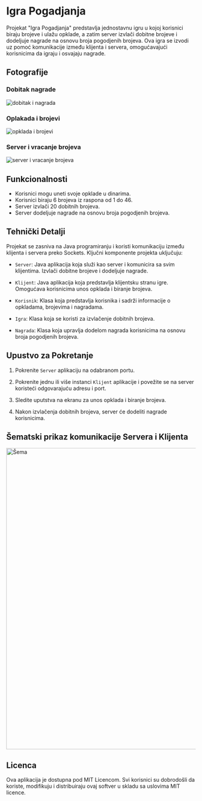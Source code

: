 # Igra Pogadjanja

Projekat "Igra Pogadjanja" predstavlja jednostavnu igru u kojoj korisnici biraju brojeve i ulažu opklade, a zatim server izvlači dobitne brojeve i dodeljuje nagrade na osnovu broja pogodjenih brojeva. Ova igra se izvodi uz pomoć komunikacije između klijenta i servera, omogućavajući korisnicima da igraju i osvajaju nagrade.

## Fotografije
### Dobitak nagrade
![dobitak i nagrada](https://github.com/rile037/Guessing-Game/assets/60843900/3948a3ab-dd5d-4770-a227-49b7d226ad97)
### Oplakada i brojevi
![opklada i brojevi](https://github.com/rile037/Guessing-Game/assets/60843900/cb44c5fc-93d1-462b-b034-605b85b4fc0c)
### Server i vracanje brojeva
![server i vracanje brojeva](https://github.com/rile037/Guessing-Game/assets/60843900/7772448a-9317-425b-8b63-237c55c02b47)

## Funkcionalnosti

- Korisnici mogu uneti svoje opklade u dinarima.
- Korisnici biraju 6 brojeva iz raspona od 1 do 46.
- Server izvlači 20 dobitnih brojeva.
- Server dodeljuje nagrade na osnovu broja pogodjenih brojeva.

## Tehnički Detalji

Projekat se zasniva na Java programiranju i koristi komunikaciju između klijenta i servera preko Sockets. Ključni komponente projekta uključuju:

- `Server`: Java aplikacija koja služi kao server i komunicira sa svim klijentima. Izvlači dobitne brojeve i dodeljuje nagrade.

- `Klijent`: Java aplikacija koja predstavlja klijentsku stranu igre. Omogućava korisnicima unos opklada i biranje brojeva.

- `Korisnik`: Klasa koja predstavlja korisnika i sadrži informacije o opkladama, brojevima i nagradama.

- `Igra`: Klasa koja se koristi za izvlačenje dobitnih brojeva.

- `Nagrada`: Klasa koja upravlja dodelom nagrada korisnicima na osnovu broja pogodjenih brojeva.

## Upustvo za Pokretanje

1. Pokrenite `Server` aplikaciju na odabranom portu.

2. Pokrenite jednu ili više instanci `Klijent` aplikacije i povežite se na server koristeći odgovarajuću adresu i port.

3. Sledite uputstva na ekranu za unos opklada i biranje brojeva.

4. Nakon izvlačenja dobitnih brojeva, server će dodeliti nagrade korisnicima.

## Šematski prikaz komunikacije Servera i Klijenta

<img src="https://github.com/rile037/Guessing-Game/assets/60843900/1cc48476-ed0d-4f51-b5b2-f53750981cf6" width="700" height="800" alt="Šema">

## Licenca

Ova aplikacija je dostupna pod MIT Licencom. Svi korisnici su dobrodošli da koriste, modifikuju i distribuiraju ovaj softver u skladu sa uslovima MIT licence.
